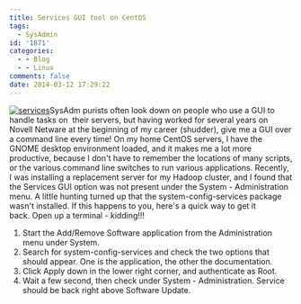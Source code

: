 ```yaml
---
title: Services GUI tool on CentOS
tags:
  - SysAdmin
id: '1871'
categories:
  - - Blog
  - - Linux
comments: false
date: 2014-03-12 17:29:22
---
```


[![services](http://edpflager.com/wp-content/uploads/2014/03/services-300x221.png)](http://edpflager.com/wp-content/uploads/2014/03/services.png)SysAdm purists often look down on people who use a GUI to handle tasks on  their servers, but having worked for several years on Novell Netware at the beginning of my career (shudder), give me a GUI over a command line every time! On my home CentOS servers, I have the GNOME desktop environment loaded, and it makes me a lot more productive, because I don't have to remember the locations of many scripts, or the various command line switches to run various applications. Recently, I was installing a replacement server for my Hadoop cluster, and I found that the Services GUI option was not present under the System - Administration menu. A little hunting turned up that the system-config-services package wasn't installed. If this happens to you, here's a quick way to get it back. Open up a terminal - kidding!!!

1.  Start the Add/Remove Software application from the Administration menu under System.
2.  Search for system-config-services and check the two options that should appear. One is the application, the other the documentation.
3.  Click Apply down in the lower right corner, and authenticate as Root.
4.  Wait a few second, then check under System - Administration. Service should be back right above Software Update.